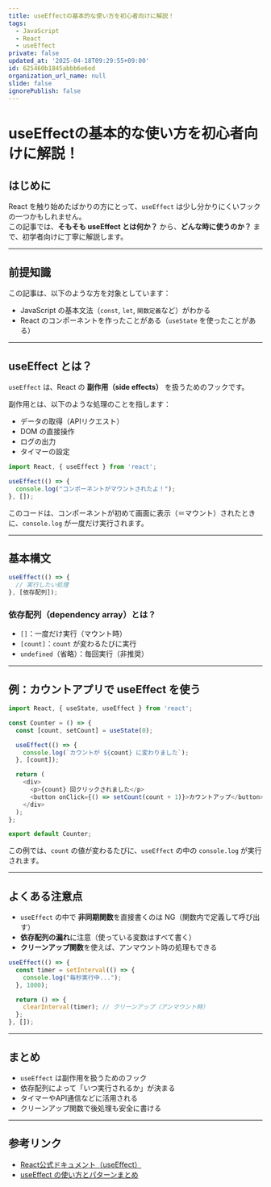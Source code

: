 ```yaml
---
title: useEffectの基本的な使い方を初心者向けに解説！
tags:
  - JavaScript
  - React
  - useEffect
private: false
updated_at: '2025-04-18T09:29:55+09:00'
id: 625460b1845abbb6e6ed
organization_url_name: null
slide: false
ignorePublish: false
---
```


# useEffectの基本的な使い方を初心者向けに解説！

## はじめに

React を触り始めたばかりの方にとって、`useEffect` は少し分かりにくいフックの一つかもしれません。  
この記事では、**そもそも useEffect とは何か？** から、**どんな時に使うのか？** まで、初学者向けに丁寧に解説します。

---

## 前提知識

この記事は、以下のような方を対象としています：

- JavaScript の基本文法（`const`, `let`, `関数定義`など）がわかる
- React のコンポーネントを作ったことがある（`useState` を使ったことがある）

---

## useEffect とは？

`useEffect` は、React の **副作用（side effects）** を扱うためのフックです。

副作用とは、以下のような処理のことを指します：

- データの取得（APIリクエスト）
- DOM の直接操作
- ログの出力
- タイマーの設定

```js
import React, { useEffect } from 'react';

useEffect(() => {
  console.log("コンポーネントがマウントされたよ！");
}, []);
```

このコードは、コンポーネントが初めて画面に表示（＝マウント）されたときに、`console.log` が一度だけ実行されます。

---

## 基本構文

```js
useEffect(() => {
  // 実行したい処理
}, [依存配列]);
```

### 依存配列（dependency array）とは？

- `[]`：一度だけ実行（マウント時）
- `[count]`：`count` が変わるたびに実行
- `undefined`（省略）：毎回実行（非推奨）

---

## 例：カウントアプリで useEffect を使う

```js
import React, { useState, useEffect } from 'react';

const Counter = () => {
  const [count, setCount] = useState(0);

  useEffect(() => {
    console.log(`カウントが ${count} に変わりました`);
  }, [count]);

  return (
    <div>
      <p>{count} 回クリックされました</p>
      <button onClick={() => setCount(count + 1)}>カウントアップ</button>
    </div>
  );
};

export default Counter;
```

この例では、`count` の値が変わるたびに、`useEffect` の中の `console.log` が実行されます。

---

## よくある注意点

- `useEffect` の中で **非同期関数**を直接書くのは NG（関数内で定義して呼び出す）
- **依存配列の漏れ**に注意（使っている変数はすべて書く）
- **クリーンアップ関数**を使えば、アンマウント時の処理もできる

```js
useEffect(() => {
  const timer = setInterval(() => {
    console.log("毎秒実行中...");
  }, 1000);

  return () => {
    clearInterval(timer); // クリーンアップ（アンマウント時）
  };
}, []);
```

---

## まとめ

- `useEffect` は副作用を扱うためのフック
- 依存配列によって「いつ実行されるか」が決まる
- タイマーやAPI通信などに活用される
- クリーンアップ関数で後処理も安全に書ける

---

## 参考リンク

- [React公式ドキュメント（useEffect）](https://ja.reactjs.org/docs/hooks-effect.html)
- [useEffect の使い方とパターンまとめ](https://zenn.dev/)
